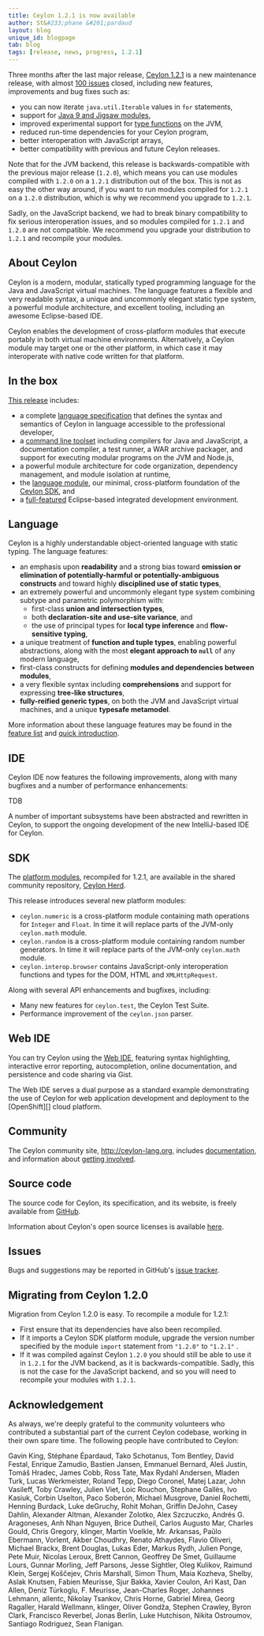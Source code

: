 ```yaml
---
title: Ceylon 1.2.1 is now available
author: St&#233;phane &#201;pardaud
layout: blog
unique_id: blogpage
tab: blog
tags: [release, news, progress, 1.2.1]
---
```


[spec]: /documentation/1.2/spec
[toolset]: /documentation/1.2/reference/tool/ceylon/subcommands/index.html
[ceylon.language]: https://herd.ceylon-lang.org/modules/ceylon.language
[sdk]: https://modules.ceylon-lang.org/categories/SDK
[ide features]: /documentation/1.2/ide/features/
[Ceylon Herd]: https://herd.ceylon-lang.org
[documentation]: /documentation/1.2
[license]: /code/licenses/
[community]: /community/
[download]: /download/
[git]: https://github.com/ceylon
[issues]: /code/issues
[Web IDE]: http://try.ceylon-lang.org
[quick-intro]: /documentation/1.2/introduction/

Three months after the last major release,
[Ceylon 1.2.1][download] is a new maintenance release, 
with almost [100 issues][] closed, including new features,
improvements and bug fixes such as:

- you can now iterate `java.util.Iterable` values in `for` statements,
- support for [Java 9 and Jigsaw modules](/blog/2015/12/17/java9-jigsaw),
- improved experimental support for [type functions][] on the JVM,
- reduced run-time dependencies for your Ceylon program,
- better interoperation with JavaScript arrays,
- better compatibility with previous and future Ceylon releases. 

Note that for the JVM backend, this release is backwards-compatible
with the previous major release (`1.2.0`), which means you can use
modules compiled with `1.2.0` on a `1.2.1` distribution out of the box.
This is not as easy the other way around, if you want to run modules
compiled for `1.2.1` on a `1.2.0` distribution, which is why we 
recommend you upgrade to `1.2.1`.

Sadly, on the JavaScript backend, we had to break binary compatibility
to fix serious interoperation issues, and so modules compiled for `1.2.1`
and `1.2.0` are not compatible. We recommend you upgrade your distribution
to `1.2.1` and recompile your modules.

[type functions]: /blog/2015/06/03/generic-function-refs/
[100 issues]: https://github.com/ceylon/ceylon/issues?q=is%3Aissue+milestone%3A1.2.1+is%3Aclosed

## About Ceylon

Ceylon is a modern, modular, statically typed programming 
language for the Java and JavaScript virtual machines. The
language features a flexible and very readable syntax, a 
unique and uncommonly elegant static type system, a powerful 
module architecture, and excellent tooling, including an 
awesome Eclipse-based IDE.

Ceylon enables the development of cross-platform modules 
that execute portably in both virtual machine environments. 
Alternatively, a Ceylon module may target one or the other 
platform, in which case it may interoperate with native code 
written for that platform.

## In the box

[This release][download] includes:

- a complete [language specification][spec] that defines the 
  syntax and semantics of Ceylon in language accessible to 
  the professional developer,
- a [command line toolset][toolset] including compilers for 
  Java and JavaScript, a documentation compiler, a test 
  runner, a WAR archive packager, and support for executing 
  modular programs on the JVM and Node.js,
- a powerful module architecture for code organization,
  dependency management, and module isolation at runtime,
- the [language module][ceylon.language], our minimal, 
  cross-platform foundation of the [Ceylon SDK][sdk], and
- a [full-featured][ide features] Eclipse-based integrated 
  development environment.

## Language

Ceylon is a highly understandable object-oriented language 
with static typing. The language features:

- an emphasis upon __readability__ and a strong bias toward 
  __omission or elimination of potentially-harmful or 
  potentially-ambiguous constructs__ and toward highly 
  __disciplined use of static types__,
- an extremely powerful and uncommonly elegant type system 
  combining subtype and parametric polymorphism with:
  - first-class __union and intersection types__, 
  - both __declaration-site and use-site variance__, and
  - the use of principal types for __local type inference__ 
    and __flow-sensitive typing__,
- a unique treatment of __function and tuple types__, 
  enabling powerful abstractions, along with the most 
  __elegant approach to `null`__ of any modern language, 
- first-class constructs for defining __modules and 
  dependencies between modules__,
- a very flexible syntax including __comprehensions__ and 
  support for expressing __tree-like structures__,
- __fully-reified generic types__, on both the JVM and
  JavaScript virtual machines, and a unique __typesafe 
  metamodel__.

More information about these language features may be
found in the [feature list](/features) and 
[quick introduction][quick-intro].

## IDE

Ceylon IDE now features the following improvements, along
with many bugfixes and a number of performance enhancements:

TDB

A number of important subsystems have been abstracted and
rewritten in Ceylon, to support the ongoing development of
the new IntelliJ-based IDE for Ceylon.

## SDK

The [platform modules][sdk], recompiled for 1.2.1, are 
available in the shared community repository, [Ceylon Herd][].

This release introduces several new platform modules:

- `ceylon.numeric` is a cross-platform module containing math
operations for `Integer` and `Float`. In time it will replace parts of
the JVM-only `ceylon.math` module.
- `ceylon.random` is a cross-platform module containing random number
generators. In time it will replace parts of
the JVM-only `ceylon.math` module.
- `ceylon.interop.browser` contains JavaScript-only interoperation
functions and types for the DOM, HTML and `XMLHttpRequest`.

Along with several API enhancements and bugfixes, including:

- Many new features for `ceylon.test`, the Ceylon Test Suite.
- Performance improvement of the `ceylon.json` parser.

## Web IDE

You can try Ceylon using the [Web IDE][], featuring syntax highlighting, 
interactive error reporting, autocompletion, online 
documentation, and persistence and code sharing via Gist.

The Web IDE serves a dual purpose as a standard example
demonstrating the use of Ceylon for web application 
development and deployment to the [OpenShift][] cloud 
platform.

## Community

The Ceylon community site, <http://ceylon-lang.org>, includes 
[documentation][], and information about 
[getting involved][community].

## Source code

The source code for Ceylon, its specification, and its website,
is freely available from [GitHub][git].

Information about Ceylon's open source licenses is available 
[here][license].

## Issues

Bugs and suggestions may be reported in GitHub's 
[issue tracker][issues].

## Migrating from Ceylon 1.2.0

Migration from Ceylon 1.2.0 is easy. To recompile a module for 
1.2.1:

- First ensure that its dependencies have also been 
  recompiled.
- If it imports a Ceylon SDK platform module, upgrade the 
  version number specified by the module `import` statement 
  from `"1.2.0"` to `"1.2.1"` .
- If it was compiled against Ceylon `1.2.0` you should still
  be able to use it in `1.2.1` for the JVM backend,
  as it is backwards-compatible. Sadly, this is not the case
  for the JavaScript backend, and so you will need to recompile
  your modules with `1.2.1`.

## Acknowledgement

As always, we're deeply grateful to the community volunteers 
who contributed a substantial part of the current Ceylon 
codebase, working in their own spare time. The following 
people have contributed to Ceylon:

Gavin King, Stéphane Épardaud, Tako Schotanus, Tom Bentley,
David Festal, Enrique Zamudio, Bastien Jansen, 
Emmanuel Bernard, Aleš Justin, Tomáš Hradec, James Cobb, 
Ross Tate, Max Rydahl Andersen, Mladen Turk, 
Lucas Werkmeister, Roland Tepp, Diego Coronel, Matej Lazar, 
John Vasileff, Toby Crawley, Julien Viet, Loic Rouchon, 
Stephane Gallès, Ivo Kasiuk, Corbin Uselton, Paco Soberón,
Michael Musgrove, Daniel Rochetti, Henning Burdack, 
Luke deGruchy, Rohit Mohan, Griffin DeJohn, Casey Dahlin, 
Alexander Altman, Alexander Zolotko, Alex Szczuczko, 
Andrés G. Aragoneses, Anh Nhan Nguyen, Brice Dutheil, 
Carlos Augusto Mar, Charles Gould, Chris Gregory, klinger, 
Martin Voelkle, Mr. Arkansas, Paŭlo Ebermann, Vorlent, 
Akber Choudhry, Renato Athaydes, Flavio Oliveri, 
Michael Brackx, Brent Douglas, Lukas Eder, Markus Rydh, 
Julien Ponge, Pete Muir, Nicolas Leroux, Brett Cannon, 
Geoffrey De Smet, Guillaume Lours, Gunnar Morling, 
Jeff Parsons, Jesse Sightler, Oleg Kulikov, Raimund Klein, 
Sergej Koščejev, Chris Marshall, Simon Thum, Maia Kozheva, 
Shelby, Aslak Knutsen, Fabien Meurisse, Sjur Bakka, 
Xavier Coulon, Ari Kast, Dan Allen, Deniz Türkoglu, 
F. Meurisse, Jean-Charles Roger, Johannes Lehmann, allentc, 
Nikolay Tsankov, Chris Horne, Gabriel Mirea, Georg Ragaller, 
Harald Wellmann, klinger, Oliver Gondža, Stephen Crawley,
Byron Clark, Francisco Reverbel, Jonas Berlin, Luke Hutchison,
Nikita Ostroumov, Santiago Rodriguez, Sean Flanigan.
